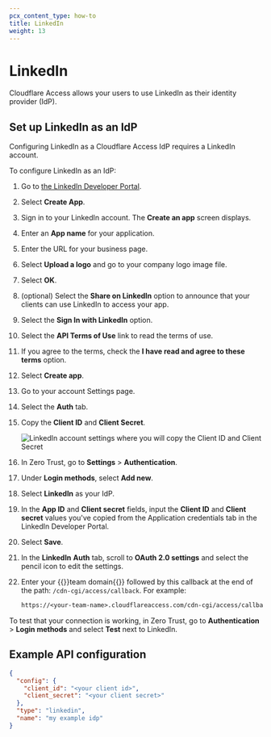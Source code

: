 ```yaml
---
pcx_content_type: how-to
title: LinkedIn
weight: 13
---
```


# LinkedIn

Cloudflare Access allows your users to use LinkedIn as their identity provider (IdP).

## Set up LinkedIn as an IdP

Configuring LinkedIn as a Cloudflare Access IdP requires a LinkedIn account.

To configure LinkedIn as an IdP:

1. Go to [the LinkedIn Developer Portal](https://www.linkedin.com/developers).

1. Select **Create App**.

1. Sign in to your LinkedIn account. The **Create an app** screen displays.

1. Enter an **App name** for your application.

1. Enter the URL for your business page.

1. Select **Upload a logo** and go to your company logo image file.

1. Select **OK**.

1. (optional) Select the **Share on LinkedIn** option to announce that your clients can use LinkedIn to access your app.

1. Select the **Sign In with LinkedIn** option.

1. Select the **API Terms of Use** link to read the terms of use.

1. If you agree to the terms, check the **I have read and agree to these terms** option.

1. Select **Create app**.

1. Go to your account Settings page.

1. Select the **Auth** tab.

1. Copy the **Client ID** and **Client Secret**.

    ![LinkedIn account settings where you will copy the Client ID and Client Secret](/images/cloudflare-one/identity/linkedin/lin5.png)

1. In Zero Trust, go to **Settings** > **Authentication**.

1. Under **Login methods**, select **Add new**.

1. Select **LinkedIn** as your IdP.

1. In the **App ID** and **Client secret** fields, input the **Client ID** and **Client secret** values you've copied from the Application credentials tab in the LinkedIn Developer Portal.

1. Select **Save**.

1. In the **LinkedIn** **Auth** tab, scroll to **OAuth 2.0 settings** and select the pencil icon to edit the settings.

1. Enter your {{<glossary-tooltip term_id="team domain">}}team domain{{</glossary-tooltip>}} followed by this callback at the end of the path: `/cdn-cgi/access/callback`. For example:

    ```txt
    https://<your-team-name>.cloudflareaccess.com/cdn-cgi/access/callback
    ```

To test that your connection is working, in Zero Trust, go to **Authentication** > **Login methods** and select **Test** next to LinkedIn.

## Example API configuration

```json
{
  "config": {
    "client_id": "<your client id>",
    "client_secret": "<your client secret>"
  },
  "type": "linkedin",
  "name": "my example idp"
}
```
